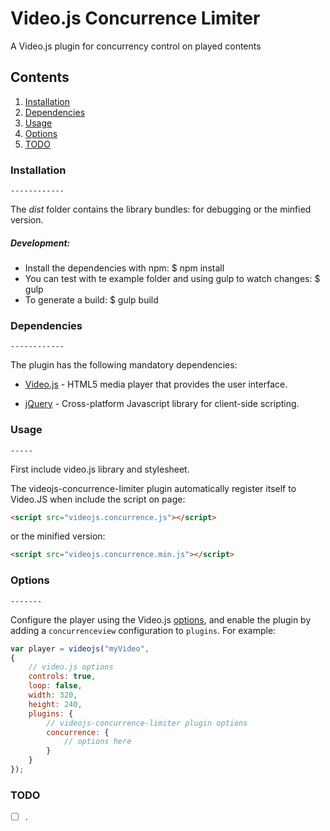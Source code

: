 Video.js Concurrence Limiter
============================

A Video.js plugin for concurrency control on played contents

Contents
--------
1. [Installation](#installation)
1. [Dependencies](#dependencies)
1. [Usage](#usage)
1. [Options](#options)
1. [TODO](#TODO)

### Installation
    ------------

The *dist* folder contains the library bundles: for debugging or the minfied version.

##### Development:
- Install the dependencies with npm:
$ npm install
- You can test with te example folder and using gulp to watch changes:
$ gulp
- To generate a build:
$ gulp build


### Dependencies
    ------------

The plugin has the following mandatory dependencies:

- [Video.js](https://github.com/videojs/video.js) - HTML5 media player that provides the user interface.

- [jQuery](http://jquery.com) - Cross-platform Javascript library for client-side scripting.

### Usage
    -----

First include video.js library and stylesheet.

The videojs-concurrence-limiter plugin automatically register itself to Video.JS when include
the script on page:

```html
<script src="videojs.concurrence.js"></script>
```
or the minified version:
```html
<script src="videojs.concurrence.min.js"></script>
```

### Options
    -------

Configure the player using the Video.js
[options](https://github.com/videojs/video.js/blob/master/docs/guides/options.md),
and enable the plugin by adding a `concurrenceview` configuration to `plugins`. For
example:

```javascript
var player = videojs("myVideo",
{
    // video.js options
    controls: true,
    loop: false,
    width: 320,
    height: 240,
    plugins: {
        // videojs-concurrence-limiter plugin options
        concurrence: {
        	// options here
        }
    }
});
```

### TODO

- [ ] .
